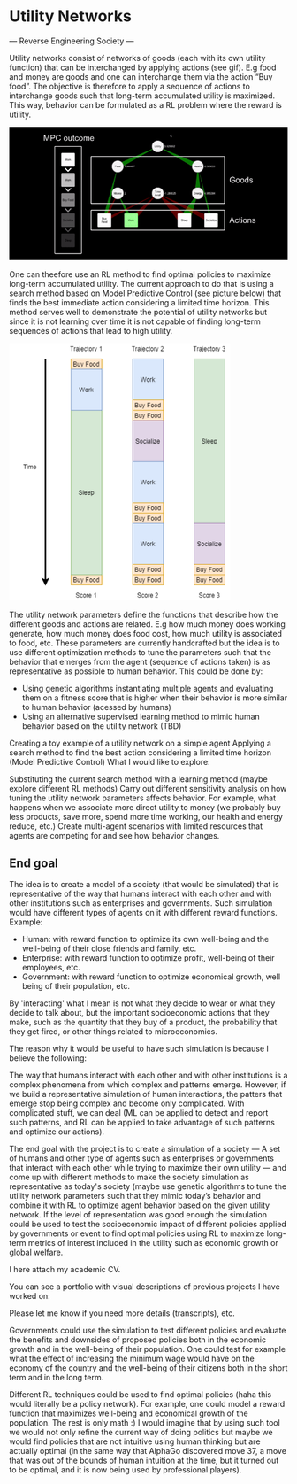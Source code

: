 # Utility Networks
—  Reverse Engineering Society — 



Utility networks consist of networks of goods (each with its own utility function) that can be interchanged by applying actions (see gif). E.g food and money are goods and one can interchange them via the action “Buy food”. The objective is therefore to apply a sequence of actions to interchange goods such that long-term accumulated utility is maximized. This way, behavior can be formulated as a RL problem where the reward is utility.

![](utility_network.gif)

One can theefore use an RL method to find optimal policies to maximize long-term accumulated utility. The current approach to do that is using a search method based on Model Predictive Control (see picture below) that finds the best immediate action considering a limited time horizon. This method serves well to demonstrate the potential of utility networks but since it is not learning over time it is not capable of finding long-term sequences of actions that lead to high utility. 

  <img src="MPC_diagram.png" width="400" alt="accessibility text">

The utility network parameters define the functions that describe how the different goods and actions are related. E.g how much money does working generate, how much money does food cost, how much utility is associated to food, etc. These parameters are currently handcrafted but the idea is to use different optimization methods to tune the parameters such that the behavior that emerges from the agent (sequence of actions taken) is as representative as possible to human behavior. This could be done by:
- Using genetic algorithms instantiating multiple agents and evaluating them on a fitness score that is higher when their behavior is more similar to human behavior (acessed by humans)
- Using an alternative supervised learning method to mimic human behavior based on the utility network (TBD)


Creating a toy example of a utility network on a simple agent 
Applying a search method to find the best action considering a limited time horizon (Model Predictive Control)
What I would like to explore:

Substituting the current search method with a learning method (maybe explore different RL methods)
Carry out different sensitivity analysis on how tuning the utility network parameters affects behavior. For example, what happens when we associate more direct utility to money (we probably buy less products, save more, spend more time working, our health and energy reduce, etc.)
Create multi-agent scenarios with limited resources that agents are competing for and see how behavior changes.



## End goal

The idea is to create a model of a society  (that would be simulated) that is representative of the way that humans interact with each other and with other institutions such as enterprises and governments. Such simulation would have different types of agents on it with different reward functions. Example:

- Human: with reward function to optimize its own well-being and the well-being of their close friends and family, etc.
- Enterprise: with reward function to optimize profit, well-being of their employees, etc.
- Government: with reward function to optimize economical growth, well being of their population, etc.

By 'interacting' what I mean is not what they decide to wear or what they decide to talk about, but the important socioeconomic actions that they make, such as the quantity that they buy of a product, the probability that they get fired, or other things related to microeconomics.


The reason why it would be useful to have such simulation is because I believe the following: 

The way that humans interact with each other and with other institutions is a complex phenomena from which complex and patterns emerge. However, if we build a representative simulation of human interactions, the patters that emerge stop being complex and become only complicated. With complicated stuff, we can deal (ML can be applied to detect and report such patterns, and RL can be applied to take advantage of such patterns and optimize our actions).

The end goal with the project is to create a simulation of a society — A  set of humans and other type of agents such as enterprises or governments that interact with each other while trying to maximize their own utility — and come up with different methods to make the society simulation as representative as today's society (maybe use genetic algorithms to tune the utility network parameters such that they mimic today’s behavior and combine it with RL to optimize agent behavior based on the given utility network. If the level of representation was good enough the simulation could be used to test the socioeconomic impact of different policies applied by governments or event to find optimal policies using RL to maximize long-term metrics of interest included in the utility such as economic growth or global welfare.

I here attach my academic CV.

You can see a portfolio with visual descriptions of previous projects I have worked on:

 Please let me know if you need more details (transcripts), etc.



Governments could use the simulation to test different policies and evaluate the benefits and downsides of proposed policies both in the economic growth and in the well-being of their population. One could test for example what the effect of increasing the minimum wage would have on the economy of the country and the well-being of their citizens both in the short term and in the long term.

Different RL techniques could be used to find optimal policies (haha this would literally be a policy network). For example, one could model a reward function that maximizes well-being and economical growth of the population. The rest is only math :) I would imagine that by using such tool we would not only refine the current way of doing politics but maybe we would find policies that are not intuitive using human thinking but are actually optimal (in the same way that AlphaGo discovered move 37, a move that was out of the bounds of human intuition at the time, but it turned out to be optimal, and it is now being used by professional players).
